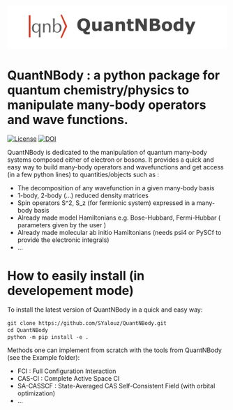 
![](logo.png)

# QuantNBody : a python package for quantum chemistry/physics to manipulate many-body operators and wave functions.
 
[![License](https://img.shields.io/badge/License-Apache%202.0-blue.svg)](https://opensource.org/licenses/Apache-2.0)
[![DOI](https://zenodo.org/badge/DOI/10.5281/zenodo.6565736.svg)](https://doi.org/10.5281/zenodo.6565736)

QuantNBody is dedicated to the manipulation of quantum many-body systems composed either of electron or bosons.
It provides a quick and easy way to build many-body operators and wavefunctions and get access
(in a few python lines) to quantities/objects such as :

- The decomposition of any wavefunction in a given many-body basis
- 1-body, 2-body (...) reduced density matrices 
- Spin operators S^2, S_z (for fermionic system) expressed in a many-body basis
- Already made model Hamiltonians e.g. Bose-Hubbard, Fermi-Hubbar ( parameters given by the user )
- Already made molecular ab initio Hamiltonians (needs psi4 or PySCf to provide the electronic integrals)
- ...

 # How to easily install (in developement mode)
To install the latest version of QuantNBody in a quick and easy way:

```
git clone https://github.com/SYalouz/QuantNBody.git
cd QuantNBody
python -m pip install -e .
```
 
Methods one can implement from scratch with the tools from QuantNBody (see the Example folder):
- FCI : Full Configuration Interaction
- CAS-CI : Complete Active Space CI  
- SA-CASSCF : State-Averaged  CAS Self-Consistent Field (with orbital optimization)
- ...
